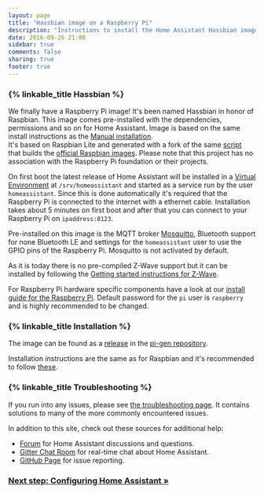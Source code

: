 ```yaml
---
layout: page
title: "Hassbian image on a Raspberry Pi"
description: "Instructions to install the Home Assistant Hassbian image on a Raspberry Pi."
date: 2016-09-26 21:00
sidebar: true
comments: false
sharing: true
footer: true
---
```


### {% linkable_title Hassbian %}

We finally have a Raspberry Pi image! It's been named Hassbian in honor of Raspbian.
This image comes pre-installed with the dependencies, permissions and so on for Home Assistant. Image is based on the same install instructions as the [Manual installation](/getting-started/installation-raspberry-pi/).  
It's based on Raspbian Lite and generated with a fork of the same [script](https://github.com/home-assistant/pi-gen) that builds the [official Raspbian images](raspberrypi.org/downloads/raspbian/). Please note that this project has no association with the Raspberry Pi foundation or their projects.  

On first boot the latest release of Home Assistant will be installed in a [Virtual Environment](getting-started/installation-virtualenv) at `/srv/homeassistant` and started as a service run by the user `homeassistant`. Since this is done automatically it's required that the Raspberry Pi is connected to the internet with a ethernet cable. Installation takes about 5 minutes on first boot and after that you can connect to your Raspberry Pi on `ipaddress:8123`.

Pre-installed on this image is the MQTT broker [Mosquitto](https://mosquitto.org/), Bluetooth support for none Bluetooth LE and settings for the `homeassistant` user to use the GPIO pins of the Raspberry Pi. Mosquitto is not activated by default.

As it is today there is no pre-compiled Z-Wave support but it can be installed by following the [Getting started instructions for Z-Wave](/getting-started/z-wave/).

For Raspberry Pi hardware specific components have a look at our [install guide for the Raspberry Pi](/getting-started/installation-raspberry-pi/#raspberry-pi-hardware-specific-components). Default password for the `pi` user is `raspberry` and is highly recommended to be changed. 

### {% linkable_title Installation %}

The image can be found as a [release](https://github.com/home-assistant/pi-gen/releases) in the [pi-gen repository](https://github.com/home-assistant/pi-gen/).

Installation instructions are the same as for Raspbian and it's recommended to follow [these](https://www.raspberrypi.org/documentation/installation/installing-images/README.md).

### {% linkable_title Troubleshooting %}

If you run into any issues, please see [the troubleshooting page](/getting-started/troubleshooting/). It contains solutions to many of the more commonly encountered issues.

In addition to this site, check out these sources for additional help:

 - [Forum](https://community.home-assistant.io) for Home Assistant discussions and questions.
 - [Gitter Chat Room](https://gitter.im/home-assistant/home-assistant) for real-time chat about Home Assistant.
 - [GitHub Page](https://github.com/home-assistant/home-assistant/issues) for issue reporting.

### [Next step: Configuring Home Assistant &raquo;](/getting-started/configuration/)
